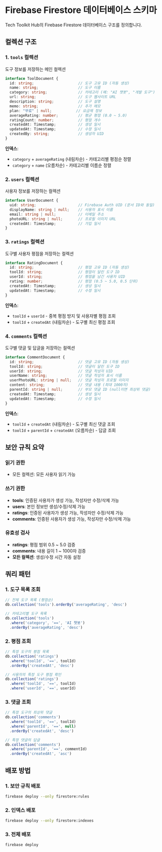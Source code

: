 # Firebase Firestore 데이터베이스 스키마

Tech Toolkit Hub의 Firebase Firestore 데이터베이스 구조를 정의합니다.

## 컬렉션 구조

### 1. `tools` 컬렉션
도구 정보를 저장하는 메인 컬렉션

```typescript
interface ToolDocument {
  id: string;                    // 도구 고유 ID (자동 생성)
  name: string;                  // 도구 이름
  category: string;              // 카테고리 (예: "AI 챗봇", "개발 도구")
  url: string;                   // 도구 웹사이트 URL
  description: string;           // 도구 설명
  memo: string;                  // 추가 메모
  plan: "무료" | null;           // 요금제 정보
  averageRating: number;         // 평균 평점 (0.0 ~ 5.0)
  ratingCount: number;           // 평점 개수
  createdAt: Timestamp;          // 생성 일시
  updatedAt: Timestamp;          // 수정 일시
  createdBy: string;             // 생성자 UID
}
```

**인덱스**:
- `category` + `averageRating` (내림차순) - 카테고리별 평점순 정렬
- `category` + `name` (오름차순) - 카테고리별 이름순 정렬

### 2. `users` 컬렉션
사용자 정보를 저장하는 컬렉션

```typescript
interface UserDocument {
  uid: string;                   // Firebase Auth UID (문서 ID와 동일)
  displayName: string | null;    // 사용자 표시 이름
  email: string | null;          // 이메일 주소
  photoURL: string | null;       // 프로필 이미지 URL
  createdAt: Timestamp;          // 가입 일시
}
```

### 3. `ratings` 컬렉션
도구별 사용자 평점을 저장하는 컬렉션

```typescript
interface RatingDocument {
  id: string;                    // 평점 고유 ID (자동 생성)
  toolId: string;                // 평점이 달린 도구 ID
  userId: string;                // 평점을 남긴 사용자 UID
  rating: number;                // 평점 (0.5 ~ 5.0, 0.5 단위)
  createdAt: Timestamp;          // 생성 일시
  updatedAt: Timestamp;          // 수정 일시
}
```

**인덱스**:
- `toolId` + `userId` - 중복 평점 방지 및 사용자별 평점 조회
- `toolId` + `createdAt` (내림차순) - 도구별 최신 평점 조회

### 4. `comments` 컬렉션
도구별 댓글 및 답글을 저장하는 컬렉션

```typescript
interface CommentDocument {
  id: string;                    // 댓글 고유 ID (자동 생성)
  toolId: string;                // 댓글이 달린 도구 ID
  userId: string;                // 댓글 작성자 UID
  userName: string;              // 댓글 작성자 표시 이름
  userPhotoURL: string | null;   // 댓글 작성자 프로필 이미지
  content: string;               // 댓글 내용 (최대 1000자)
  parentId: string | null;       // 부모 댓글 ID (null이면 최상위 댓글)
  createdAt: Timestamp;          // 생성 일시
  updatedAt: Timestamp;          // 수정 일시
}
```

**인덱스**:
- `toolId` + `createdAt` (내림차순) - 도구별 최신 댓글 조회
- `toolId` + `parentId` + `createdAt` (오름차순) - 답글 조회

## 보안 규칙 요약

### 읽기 권한
- 모든 컬렉션: 모든 사용자 읽기 가능

### 쓰기 권한
- **tools**: 인증된 사용자가 생성 가능, 작성자만 수정/삭제 가능
- **users**: 본인 정보만 생성/수정/삭제 가능
- **ratings**: 인증된 사용자가 생성 가능, 작성자만 수정/삭제 가능
- **comments**: 인증된 사용자가 생성 가능, 작성자만 수정/삭제 가능

### 유효성 검사
- **ratings**: 평점 범위 0.5 ~ 5.0 검증
- **comments**: 내용 길이 1 ~ 1000자 검증
- **모든 컬렉션**: 생성/수정 시간 자동 설정

## 쿼리 패턴

### 1. 도구 목록 조회
```typescript
// 전체 도구 목록 (평점순)
db.collection('tools').orderBy('averageRating', 'desc')

// 카테고리별 도구 목록
db.collection('tools')
  .where('category', '==', 'AI 챗봇')
  .orderBy('averageRating', 'desc')
```

### 2. 평점 조회
```typescript
// 특정 도구의 평점 목록
db.collection('ratings')
  .where('toolId', '==', toolId)
  .orderBy('createdAt', 'desc')

// 사용자의 특정 도구 평점 확인
db.collection('ratings')
  .where('toolId', '==', toolId)
  .where('userId', '==', userId)
```

### 3. 댓글 조회
```typescript
// 특정 도구의 최상위 댓글
db.collection('comments')
  .where('toolId', '==', toolId)
  .where('parentId', '==', null)
  .orderBy('createdAt', 'desc')

// 특정 댓글의 답글
db.collection('comments')
  .where('parentId', '==', commentId)
  .orderBy('createdAt', 'asc')
```

## 배포 방법

### 1. 보안 규칙 배포
```bash
firebase deploy --only firestore:rules
```

### 2. 인덱스 배포
```bash
firebase deploy --only firestore:indexes
```

### 3. 전체 배포
```bash
firebase deploy
``` 